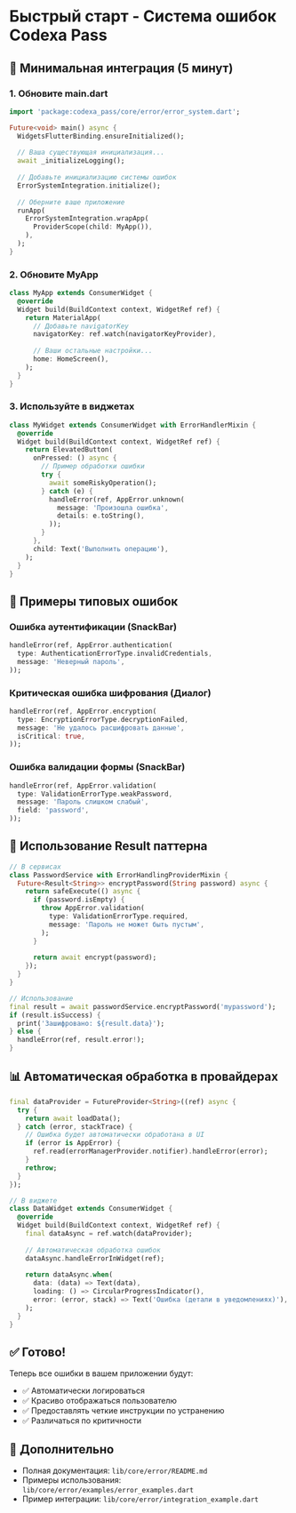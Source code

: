 # Быстрый старт - Система ошибок Codexa Pass

## 🚀 Минимальная интеграция (5 минут)

### 1. Обновите main.dart

```dart
import 'package:codexa_pass/core/error/error_system.dart';

Future<void> main() async {
  WidgetsFlutterBinding.ensureInitialized();
  
  // Ваша существующая инициализация...
  await _initializeLogging();
  
  // Добавьте инициализацию системы ошибок
  ErrorSystemIntegration.initialize();
  
  // Оберните ваше приложение
  runApp(
    ErrorSystemIntegration.wrapApp(
      ProviderScope(child: MyApp()),
    ),
  );
}
```

### 2. Обновите MyApp

```dart
class MyApp extends ConsumerWidget {
  @override
  Widget build(BuildContext context, WidgetRef ref) {
    return MaterialApp(
      // Добавьте navigatorKey
      navigatorKey: ref.watch(navigatorKeyProvider),
      
      // Ваши остальные настройки...
      home: HomeScreen(),
    );
  }
}
```

### 3. Используйте в виджетах

```dart
class MyWidget extends ConsumerWidget with ErrorHandlerMixin {
  @override
  Widget build(BuildContext context, WidgetRef ref) {
    return ElevatedButton(
      onPressed: () async {
        // Пример обработки ошибки
        try {
          await someRiskyOperation();
        } catch (e) {
          handleError(ref, AppError.unknown(
            message: 'Произошла ошибка',
            details: e.toString(),
          ));
        }
      },
      child: Text('Выполнить операцию'),
    );
  }
}
```

## 🎯 Примеры типовых ошибок

### Ошибка аутентификации (SnackBar)
```dart
handleError(ref, AppError.authentication(
  type: AuthenticationErrorType.invalidCredentials,
  message: 'Неверный пароль',
));
```

### Критическая ошибка шифрования (Диалог)
```dart
handleError(ref, AppError.encryption(
  type: EncryptionErrorType.decryptionFailed,
  message: 'Не удалось расшифровать данные',
  isCritical: true,
));
```

### Ошибка валидации формы (SnackBar)
```dart
handleError(ref, AppError.validation(
  type: ValidationErrorType.weakPassword,
  message: 'Пароль слишком слабый',
  field: 'password',
));
```

## 🔧 Использование Result паттерна

```dart
// В сервисах
class PasswordService with ErrorHandlingProviderMixin {
  Future<Result<String>> encryptPassword(String password) async {
    return safeExecute(() async {
      if (password.isEmpty) {
        throw AppError.validation(
          type: ValidationErrorType.required,
          message: 'Пароль не может быть пустым',
        );
      }
      
      return await encrypt(password);
    });
  }
}

// Использование
final result = await passwordService.encryptPassword('mypassword');
if (result.isSuccess) {
  print('Зашифровано: ${result.data}');
} else {
  handleError(ref, result.error!);
}
```

## 📊 Автоматическая обработка в провайдерах

```dart
final dataProvider = FutureProvider<String>((ref) async {
  try {
    return await loadData();
  } catch (error, stackTrace) {
    // Ошибка будет автоматически обработана в UI
    if (error is AppError) {
      ref.read(errorManagerProvider.notifier).handleError(error);
    }
    rethrow;
  }
});

// В виджете
class DataWidget extends ConsumerWidget {
  @override
  Widget build(BuildContext context, WidgetRef ref) {
    final dataAsync = ref.watch(dataProvider);
    
    // Автоматическая обработка ошибок
    dataAsync.handleErrorInWidget(ref);
    
    return dataAsync.when(
      data: (data) => Text(data),
      loading: () => CircularProgressIndicator(),
      error: (error, stack) => Text('Ошибка (детали в уведомлениях)'),
    );
  }
}
```

## ✅ Готово!

Теперь все ошибки в вашем приложении будут:
- ✅ Автоматически логироваться
- ✅ Красиво отображаться пользователю
- ✅ Предоставлять четкие инструкции по устранению
- ✅ Различаться по критичности

## 📖 Дополнительно

- Полная документация: `lib/core/error/README.md`
- Примеры использования: `lib/core/error/examples/error_examples.dart`
- Пример интеграции: `lib/core/error/integration_example.dart`
